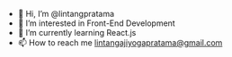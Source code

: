- 👋 Hi, I’m @lintangpratama
- 👀 I’m interested in Front-End Development
- 🌱 I’m currently learning React.js
- 📫 How to reach me lintangajiyogapratama@gmail.com

<!---
lintangpratama/lintangpratama is a ✨ special ✨ repository because its `README.md` (this file) appears on your GitHub profile.
You can click the Preview link to take a look at your changes.
--->
